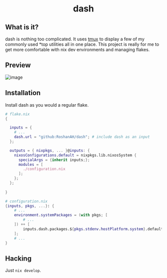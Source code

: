 <h1 align="center">dash</h1>

## What is it?

dash is nothing too complicated. It uses [tmux](https://github.com/tmux/tmux) to display a few of my commonly used *top utilities all in one place. This project is really for me to get more comfortable with nix dev environments and managing flakes.

## Preview
  ![image](https://github.com/user-attachments/assets/ecd68afd-af2d-433a-95d9-8f6ec5f80451)

## Installation

Install dash as you would a regular flake.

```nix
# flake.nix
{

  inputs = {
    # ...
    dash.url = "github:RoshanAH/dash"; # include dash as an input
  };

  outputs = { nixpkgs, ... }@inputs: {
    nixosConfigurations.default = nixpkgs.lib.nixosSystem {
      specialArgs = {inherit inputs;};
      modules = [
        ./configuration.nix
      ];
    };
  };
  
}
```
```nix
# configuration.nix
{inputs, pkgs, ...}: {
    # ...
    environment.systemPackages = (with pkgs; [
        # ...
    ]) ++ [
        inputs.dash.packages.${pkgs.stdenv.hostPlatform.system}.default
    ]; 
    # ...
}

```

## Hacking

Just `nix develop`.
